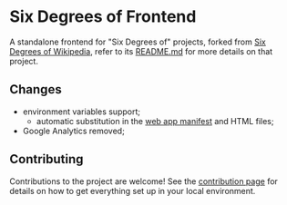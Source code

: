 # Six Degrees of Frontend

A standalone frontend for "Six Degrees of" projects, forked from [Six Degrees of Wikipedia](https://www.sixdegreesofwikipedia.com/), refer to its [README.md](https://github.com/jwngr/sdow/blob/master/README.md) for more details on that project.

## Changes

- environment variables support;
    - automatic substitution in the [web app manifest](https://developer.mozilla.org/en-US/docs/Web/Manifest) and HTML files;
- Google Analytics removed;

## Contributing

Contributions to the project are welcome! See the [contribution page](./.github/CONTRIBUTING.md) for
details on how to get everything set up in your local environment.
